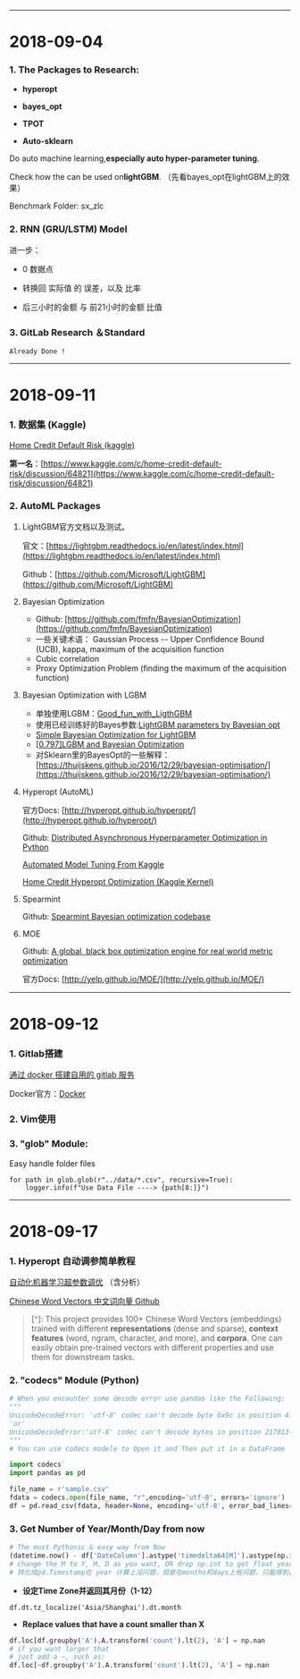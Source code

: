 ------

# 2018-09-04

### 1. The Packages to Research:

* **hyperopt**

* **bayes\_opt**

* **TPOT**

* **Auto-sklearn**

Do auto machine learning,**especially auto hyper-parameter tuning**.

Check how the can be used on**lightGBM**. （先看bayes\_opt在lightGBM上的效果）

Benchmark Folder: sx\_zlc



### 2. RNN \(GRU/LSTM\) Model

进一步：

* 0 数据点

* 转换回 实际值 的 误差，以及 比率

* 后三小时的金额 与 前21小时的金额 比值



### 3. GitLab Research ＆Standard

	Already Done !





------

# 2018-09-11

### 1. **数据集 (Kaggle)**

[Home Credit Default Risk (kaggle)](https://www.kaggle.com/c/home-credit-default-risk)

 **第一名**：[https://www.kaggle.com/c/home-credit-default-risk/discussion/64821](https://www.kaggle.com/c/home-credit-default-risk/discussion/64821)  

### 2. AutoML Packages

1. LightGBM官方文档以及测试。 

   官文：[https://lightgbm.readthedocs.io/en/latest/index.html](https://lightgbm.readthedocs.io/en/latest/index.html) 

   Github：[https://github.com/Microsoft/LightGBM](https://github.com/Microsoft/LightGBM)

2. Bayesian Optimization

   - Github: [https://github.com/fmfn/BayesianOptimization](https://github.com/fmfn/BayesianOptimization)
   - 一些关键术语： Gaussian Process -- Upper Confidence Bound (UCB), kappa, maximum of the acquisition function
   - Cubic correlation
   - Proxy Optimization Problem (finding the maximum of the acquisition function)

3. Bayesian Optimization with LGBM

   - 单独使用LGBM：[Good_fun_with_LigthGBM](#)
   - 使用已经训练好的Bayes参数:[LightGBM parameters by Bayesian opt](#)
   - [Simple Bayesian Optimization for LightGBM](#)
   - [[0.797\]LGBM and Bayesian Optimization](#)
   - 对Sklearn里的BayesOpt的一些解释： [https://thuijskens.github.io/2016/12/29/bayesian-optimisation/](https://thuijskens.github.io/2016/12/29/bayesian-optimisation/)

4. Hyperopt (AutoML) 

   官方Docs: [http://hyperopt.github.io/hyperopt/](http://hyperopt.github.io/hyperopt/) 

   Github: [Distributed Asynchronous Hyperparameter Optimization in Python](https://github.com/hyperopt/hyperopt)

   [Automated Model Tuning From Kaggle](#)

   [Home Credit Hyperopt Optimization (Kaggle Kernel)](https://www.kaggle.com/ogrellier/home-credit-hyperopt-optimization/notebook)

5. Spearmint 

   Github: [Spearmint Bayesian optimization codebase](#)

6. MOE 

   Github: [A global, black box optimization engine for real world metric optimization](#)

   官方Docs: [http://yelp.github.io/MOE/](http://yelp.github.io/MOE/)





------

# 2018-09-12

### 1. **Gitlab搭建** 

[通过 docker 搭建自用的 gitlab 服务](https://juejin.im/post/5a4c9ff36fb9a04507700fcc) 

Docker官方：[Docker](https://docs.docker.com/docker-for-windows/install/)

### 2. **Vim使用**



### 3. **"glob" Module**: 

Easy handle folder files

```
for path in glob.glob(r"../data/*.csv", recursive=True):
    logger.info(f"Use Data File ----> {path[8:]}")
```





------

# 2018-09-17

### 1. Hyperopt 自动调参简单教程

 [自动化机器学习超参数调优](https://towardsdatascience.com/automated-machine-learning-hyperparameter-tuning-in-python-dfda59b72f8a)  （含分析）

[Chinese Word Vectors 中文词向量 Github](https://github.com/Embedding/Chinese-Word-Vectors)

> [^]: This project provides 100+ Chinese Word Vectors (embeddings) trained with different **representations** (dense and sparse), **context features** (word, ngram, character, and more), and **corpora**. One can easily obtain pre-trained vectors with different properties and use them for downstream tasks.

### 2. "codecs" Module (Python)

```python
# When you encounter some decode error use pandas like the Following:
"""
UnicodeDecodeError: 'utf-8' codec can't decode byte 0x9c in position 4: invalid start byte
'or' 
UnicodeDecodeError:'utf-8' codec can't decode bytes in position 217813-217814: invalid continuation byte
"""
# You can use codecs modele to Open it and Then put it in a DataFrame

import codecs
import pandas as pd

file_name = r'sample.csv'
fdata = codecs.open(file_name, "r",encoding='utf-8', errors='ignore')
df = pd.read_csv(fdata, header=None, encoding='utf-8', error_bad_lines=False, engine='c')
```

### 3. Get Number of Year/Month/Day from now

```python
# The most Pythonic & easy way from Now
(datetime.now() - df['DateColumn'].astype('timedelta64[M]').astype(np.int)
# change the M to Y, M, D as you want, OR drop np.int to get float years/days/...
# 转化成pd.Timestamp在 year 计算上没问题，但是在months和days上有问题，只能得到日期月份数的差值
```

- **设定Time Zone并返回其月份（1-12）**

`df.dt.tz_localize('Asia/Shanghai').dt.month` 

- **Replace values that have a count smaller than X**

```python
df.loc[df.groupby('A').A.transform('count').lt(2), 'A'] = np.nan  
# if you want larger that 
# just add a ~, such as:
df.loc[~df.groupby('A').A.transform('count').lt(2), 'A'] = np.nan
```



